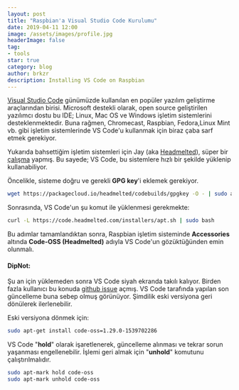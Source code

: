 ```yaml
---
layout: post
title: "Raspbian'a Visual Studio Code Kurulumu"
date: 2019-04-11 12:00
image: /assets/images/profile.jpg
headerImage: false
tag:
- tools
star: true
category: blog
author: brkzr
description: Installing VS Code on Raspbian
---
```



[Visual Studio Code](https://code.visualstudio.com/) günümüzde kullanılan en popüler yazılım geliştirme araçlarından birisi.  Microsoft destekli olarak, open source geliştirilen yazılımcı dostu bu IDE; Linux, Mac OS ve Windows işletim sistemlerini desteklenmektedir. Buna rağmen, Chromecast, Raspbian, Fedora,Linux Mint vb. gibi işletim sistemlerinde VS Code'u kullanmak için  biraz çaba sarf etmek gerekiyor.

Yukarıda bahsettiğim işletim sistemleri için Jay (aka [Headmelted](https://github.com/headmelted)), süper bir [çalışma](https://github.com/headmelted/codebuilds) yapmış. Bu sayede; VS Code, bu sistemlere hızlı bir şekilde yüklenip kullanabiliyor.

Öncelikle, sisteme doğru ve gerekli __GPG key__'i eklemek gerekiyor.
```sh
wget https://packagecloud.io/headmelted/codebuilds/gpgkey -O - | sudo apt-key add -
```
Sonrasında, VS Code'un şu komut ile yüklenmesi gerekmekte:
```sh
curl -L https://code.headmelted.com/installers/apt.sh | sudo bash
```
Bu adımlar tamamlandıktan sonra, Raspbian işletim sisteminde __Accessories__ altında __Code-OSS (Headmelted)__ adıyla VS Code'un gözüktüğünden emin olunmalı.

#### DipNot: 
Şu an için yüklemeden sonra VS Code siyah ekranda takılı kalıyor. Birden fazla kullanıcı bu konuda [github issue](https://github.com/headmelted/codebuilds/issues/64) açmış. VS Code tarafında yapılan son güncelleme buna sebep olmuş görünüyor. Şimdilik eski versiyona geri dönülerek ilerlenebilir. 

Eski versiyona dönmek için:
```sh
sudo apt-get install code-oss=1.29.0-1539702286
```

VS Code "__hold__" olarak işaretlenerek, güncelleme alınması ve tekrar sorun yaşanması engellenebilir. İşlemi geri almak için "__unhold__" komutunu çalıştırılmalıdır.
```sh
sudo apt-mark hold code-oss
sudo apt-mark unhold code-oss
```


